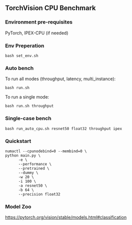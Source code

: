 ## TorchVision CPU Benchmark

### Environment pre-requisites
PyTorch, IPEX-CPU (if needed)

### Env Preperation
```
bash set_env.sh
```

### Auto bench
To run all modes (throughput, latency, multi_instance):
```
bash run.sh
```
To run a single mode:
```
bash run.sh throughput
```

### Single-case bench
```
bash run_auto_cpu.sh resnet50 float32 throughput ipex
```

### Quickstart
```
numactl --cpunodebind=0 --membind=0 \
python main.py \
      -e \
      --performance \
      --pretrained \
      --dummy \
      -w 20 \
      -i 100 \
      -a resnet50 \
      -b 64 \
      --precision float32
```

### Model Zoo
https://pytorch.org/vision/stable/models.html#classification
